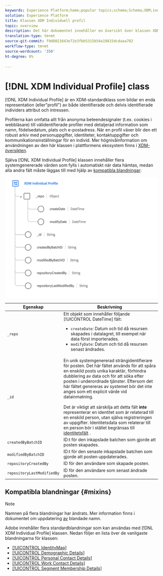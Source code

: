 ```yaml
---
keywords: Experience Platform;home;popular topics;schema;Schema;XDM;individual profile;fields;schemas;Schemas;identityMap;identity map;Identity map;Schema design;map;Map;union schema;union
solution: Experience Platform
title: Klassen XDM Individuell profil
topic: overview
description: Det här dokumentet innehåller en översikt över klassen XDM Individual Profile.
translation-type: tm+mt
source-git-commit: f9d8021643e72e3fbb5315b54a19815dcdaaa702
workflow-type: tm+mt
source-wordcount: '350'
ht-degree: 0%

---
```



# [!DNL XDM Individual Profile] class

[!DNL XDM Individual Profile] är en XDM-standardklass som bildar en enda representation (eller&quot;profil&quot;) av både identifierade och delvis identifierade individers attribut och intressen.

Profilerna kan omfatta allt från anonyma beteendesignaler (t.ex. cookies i webbläsare) till välidentifierade profiler med detaljerad information som namn, födelsedatum, plats och e-postadress. När en profil växer blir den ett robust arkiv med personuppgifter, identiteter, kontaktuppgifter och kommunikationsinställningar för en individ. Mer högnivåinformation om användningen av den här klassen i plattformens ekosystem finns i [XDM-översikten](../home.md#data-behaviors).

Själva [!DNL XDM Individual Profile] klassen innehåller flera systemgenererade värden som fylls i automatiskt när data hämtas, medan alla andra fält måste läggas till med hjälp av [kompatibla blandningar](#mixins):

![](../images/classes/individual-profile.png)

| Egenskap | Beskrivning |
| --- | --- |
| `_repo` | Ett objekt som innehåller följande [!UICONTROL DateTime] fält: <ul><li>`createDate`: Datum och tid då resursen skapades i datalagret, till exempel när data först importerades.</li><li>`modifyDate`: Datum och tid då resursen senast ändrades.</li></ul> |
| `_id` | En unik systemgenererad strängidentifierare för posten. Det här fältet används för att spåra en enskild posts unika karaktär, förhindra dubblering av data och för att söka efter posten i underordnade tjänster. Eftersom det här fältet genereras av systemet bör det inte anges som ett explicit värde vid datainmatning.<br><br>Det är viktigt att särskilja att detta fält **inte** representerar en identitet som är relaterad till en enskild person, utan själva registreringen av uppgifter. Identitetsdata som relaterar till en person bör i stället begränsas till [identitetsfält](../schema/composition.md#identity) . |
| `createdByBatchID` | ID:t för den inkapslade batchen som gjorde att posten skapades. |
| `modifiedByBatchID` | ID:t för den senaste inkapslade batchen som gjorde att posten uppdaterades. |
| `repositoryCreatedBy` | ID för den användare som skapade posten. |
| `repositoryLastModifiedBy` | ID för den användare som senast ändrade posten. |

## Kompatibla blandningar {#mixins}

>[!NOTE]
>
>Namnen på flera blandningar har ändrats. Mer information finns i dokumentet om uppdatering [av](../mixins/name-updates.md) blandade namn.

Adobe innehåller flera standardblandningar som kan användas med [!DNL XDM Individual Profile] klassen. Nedan följer en lista över de vanligaste blandningarna för klassen:

* [[!UICONTROL IdentityMap]](../mixins/profile/identitymap.md)
* [[!UICONTROL Demographic Details]](../mixins/profile/person-details.md)
* [[!UICONTROL Personal Contact Details]](../mixins/profile/personal-details.md)
* [[!UICONTROL Work Contact Details]](../mixins/profile/work-details.md)
* [[!UICONTROL Segment Membership Details]](../mixins/profile/segmentation.md)